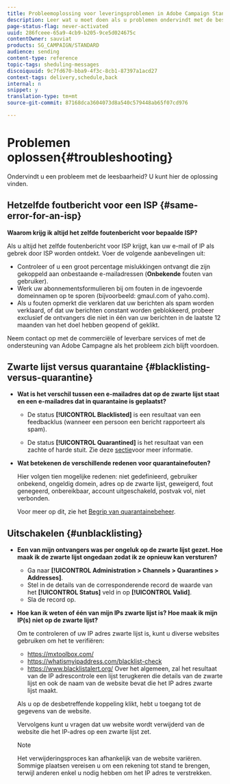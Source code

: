 ```yaml
---
title: Probleemoplossing voor leveringsproblemen in Adobe Campaign Standard
description: Leer wat u moet doen als u problemen ondervindt met de beschikbaarheid van Adobe Campagne Standard.
page-status-flag: never-activated
uuid: 286fceee-65a9-4cb9-b205-9ce5d024675c
contentOwner: sauviat
products: SG_CAMPAIGN/STANDARD
audience: sending
content-type: reference
topic-tags: sheduling-messages
discoiquuid: 9c7fd670-bba9-4f3c-8cb1-87397a1acd27
context-tags: delivery,schedule,back
internal: n
snippet: y
translation-type: tm+mt
source-git-commit: 87168dca3604073d8a540c579448ab65f07cd976

---
```



# Problemen oplossen{#troubleshooting}

Ondervindt u een probleem met de leesbaarheid? U kunt hier de oplossing vinden.

## Hetzelfde foutbericht voor een ISP {#same-error-for-an-isp}

**Waarom krijg ik altijd het zelfde foutenbericht voor bepaalde ISP?**

Als u altijd het zelfde foutenbericht voor ISP krijgt, kan uw e-mail of IP als gebrek door ISP worden ontdekt. Voer de volgende aanbevelingen uit:
* Controleer of u een groot percentage mislukkingen ontvangt die zijn gekoppeld aan onbestaande e-mailadressen (**Onbekende** fouten van gebruiker).
* Werk uw abonnementsformulieren bij om fouten in de ingevoerde domeinnamen op te sporen (bijvoorbeeld: gmaul.com of yaho.com).
* Als u fouten opmerkt die verklaren dat uw berichten als spam worden verklaard, of dat uw berichten constant worden geblokkeerd, probeer exclusief de ontvangers die niet in één van uw berichten in de laatste 12 maanden van het doel hebben geopend of geklikt.

Neem contact op met de commerciële of leverbare services of met de ondersteuning van Adobe Campagne als het probleem zich blijft voordoen.

## Zwarte lijst versus quarantaine {#blacklisting-versus-quarantine}

* **Wat is het verschil tussen een e-mailadres dat op de zwarte lijst staat en een e-mailadres dat in quarantaine is geplaatst?**

   * De status **[!UICONTROL Blacklisted]** is een resultaat van een feedbacklus (wanneer een persoon een bericht rapporteert als spam).

   * De status **[!UICONTROL Quarantined]** is het resultaat van een zachte of harde stuit.
   Zie deze [sectie](../../sending/using/understanding-quarantine-management.md#quarantine-vs-blacklisting)voor meer informatie.

* **Wat betekenen de verschillende redenen voor quarantainefouten?**

   Hier volgen tien mogelijke redenen: niet gedefinieerd, gebruiker onbekend, ongeldig domein, adres op de zwarte lijst, geweigerd, fout genegeerd, onbereikbaar, account uitgeschakeld, postvak vol, niet verbonden.

   Voor meer op dit, zie het [Begrip van quarantainebeheer](../../sending/using/understanding-quarantine-management.md).

## Uitschakelen {#unblacklisting}

* **Een van mijn ontvangers was per ongeluk op de zwarte lijst gezet. Hoe maak ik de zwarte lijst ongedaan zodat ik ze opnieuw kan versturen?**

   * Ga naar **[!UICONTROL Administration > Channels > Quarantines > Addresses]**.
   * Stel in de details van de corresponderende record de waarde van het **[!UICONTROL Status]** veld in op **[!UICONTROL Valid]**.
   * Sla de record op.

* **Hoe kan ik weten of één van mijn IPs zwarte lijst is? Hoe maak ik mijn IP(s) niet op de zwarte lijst?**

   Om te controleren of uw IP adres zwarte lijst is, kunt u diverse websites gebruiken om het te verifiëren:
   * https://mxtoolbox.com/
   * https://whatismyipaddress.com/blacklist-check
   * https://www.blacklistalert.org/
   Over het algemeen, zal het resultaat van de IP adrescontrole een lijst terugkeren die details van de zwarte lijst en ook de naam van de website bevat die het IP adres zwarte lijst maakt.

   Als u op de desbetreffende koppeling klikt, hebt u toegang tot de gegevens van de website.

   Vervolgens kunt u vragen dat uw website wordt verwijderd van de website die het IP-adres op een zwarte lijst zet.

   >[!NOTE]
   >
   >Het verwijderingsproces kan afhankelijk van de website variëren. Sommige plaatsen vereisen u om een rekening tot stand te brengen, terwijl anderen enkel u nodig hebben om het IP adres te verstrekken.
